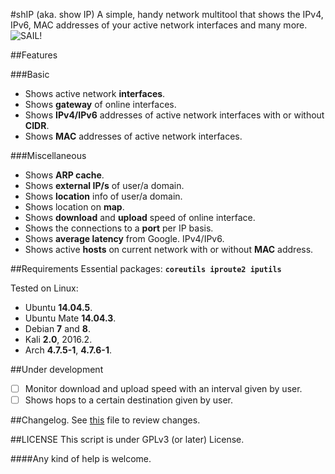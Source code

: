 #shIP (aka. show IP)
A simple, handy network multitool that shows the IPv4, IPv6, MAC addresses of your active network interfaces and many more.<br/>
<img src="https://raw.githubusercontent.com/xtonousou/shIP/master/imgs/head.png" title="SAIL!"/>

##Features

###Basic
- Shows active network **interfaces**.<br/>
- Shows **gateway** of online interfaces.<br/>
- Shows **IPv4/IPv6** addresses of active network interfaces with or without **CIDR**.<br/>
- Shows **MAC** addresses of active network interfaces.<br/>

###Miscellaneous
- Shows **ARP cache**.<br/>
- Shows **external IP/s** of user/a domain.<br/>
- Shows **location** info of user/a domain.<br/>
- Shows location on **map**.<br/>
- Shows **download** and **upload** speed of online interface.<br/>
- Shows the connections to a **port** per IP basis.<br/>
- Shows **average latency** from Google. IPv4/IPv6.<br/>
- Shows active **hosts** on current network with or without **MAC** address.<br/>

##Requirements
Essential packages: **```coreutils iproute2 iputils```**<br/>

Tested on Linux:<br/>

- Ubuntu **14.04.5**.<br/>
- Ubuntu Mate **14.04.3**.<br/>
- Debian **7** and **8**.<br/>
- Kali **2.0**, 2016.2.<br/>
- Arch **4.7.5-1**, **4.7.6-1**.<br/>

##Under development
- [ ] Monitor download and upload speed with an interval given by user.<br/>
- [ ] Shows hops to a certain destination given by user.<br/>

##Changelog.
See [this](https://github.com/xtonousou/shIP/blob/master/CHANGELOG.md) file to review changes.<br/>

##LICENSE
This script is under GPLv3 (or later) License.<br/>

####Any kind of help is welcome.<br/>
